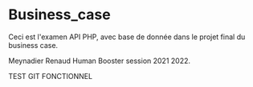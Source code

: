 # Business_case

Ceci est l'examen API PHP, avec base de donnée dans le projet final du business case.

Meynadier Renaud Human Booster session 2021 2022.

TEST GIT FONCTIONNEL
